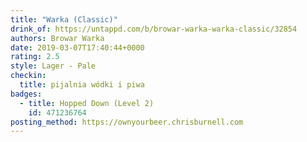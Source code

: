 ```yaml
---
title: "Warka (Classic)"
drink_of: https://untappd.com/b/browar-warka-warka-classic/32854
authors: Browar Warka
date: 2019-03-07T17:40:44+0000
rating: 2.5
style: Lager - Pale
checkin:
  title: pijalnia wódki i piwa
badges:
  - title: Hopped Down (Level 2)
    id: 471236764
posting_method: https://ownyourbeer.chrisburnell.com
---
```

